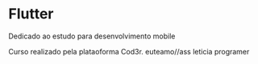 # Flutter
Dedicado ao estudo para desenvolvimento mobile

Curso realizado pela plataoforma Cod3r.
euteamo//ass leticia programer